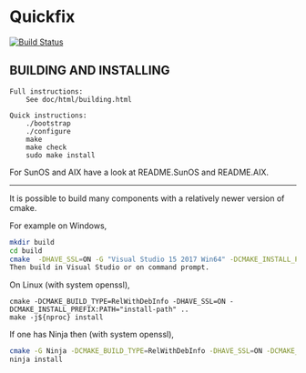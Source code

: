 # Quickfix

[![Build Status](https://travis-ci.org/quickfix/quickfix.svg?branch=master)](https://travis-ci.org/quickfix/quickfix)

## BUILDING AND INSTALLING

    Full instructions:
        See doc/html/building.html

    Quick instructions:
        ./bootstrap
        ./configure
        make
        make check
        sudo make install

For SunOS and AIX have a look at README.SunOS and README.AIX.

--------------------------------------------------------------------

It is possible to build many components with a relatively newer version of cmake.


For example on Windows,
```bash
mkdir build
cd build
cmake  -DHAVE_SSL=ON -G "Visual Studio 15 2017 Win64" -DCMAKE_INSTALL_PREFIX:PATH="install-path" -DOPENSSL_ROOT_DIR="path to openssl" ..
Then build in Visual Studio or on command prompt.
```

On Linux (with system openssl),
```
cmake -DCMAKE_BUILD_TYPE=RelWithDebInfo -DHAVE_SSL=ON -DCMAKE_INSTALL_PREFIX:PATH="install-path" ..
make -j${nproc} install
```

If one has Ninja then (with system openssl),
```bash
cmake -G Ninja -DCMAKE_BUILD_TYPE=RelWithDebInfo -DHAVE_SSL=ON -DCMAKE_INSTALL_PREFIX:PATH="install-path" ..
ninja install
```
